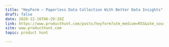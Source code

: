 ```yaml
---
title: "HeyForm — Paperless Data Collection With Better Data Insights"
draft: false
date: 2020-12-16T06:29:18Z
link: https://www.producthunt.com/posts/heyform?utm_medium=RSS&utm_source=hune
site: www.producthunt.com
topic: product hunt  

---
```

